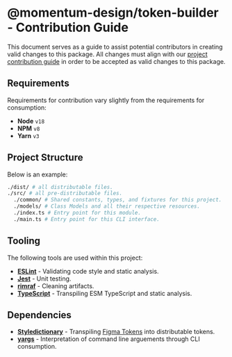 # @momentum-design/token-builder - Contribution Guide

This document serves as a guide to assist potential contributors in creating valid changes to this package. All changes must align with our [project contribution guide](../../../CONTRIBUTING.md) in order to be accepted as valid changes to this package.

## Requirements

Requirements for contribution vary slightly from the requirements for consumption:

* **Node** `v18`
* **NPM** `v8`
* **Yarn** `v3`

## Project Structure

Below is an example:

```bash
./dist/ # all distributable files.
./src/ # all pre-distributable files.
  ./common/ # Shared constants, types, and fixtures for this project.
  ./models/ # Class Models and all their respective resources.
  ./index.ts # Entry point for this module.
  ./main.ts # Entry point for this CLI interface.
```

## Tooling

The following tools are used within this project:

* [**ESLint**](https://eslint.org/) - Validating code style and static analysis.
* [**Jest**](https://jestjs.io/) - Unit testing.
* [**rimraf**](https://github.com/isaacs/rimraf#readme) - Cleaning artifacts.
* [**TypeScript**](https://www.typescriptlang.org/) - Transpiling ESM TypeScript and static analysis.

## Dependencies

* [**Styledictionary**](https://amzn.github.io/style-dictionary/#/) - Transpiling [Figma Tokens](https://www.figmatokens.com/) into distributable tokens.
* [**yargs**](http://yargs.js.org/) - Interpretation of command line arguements through CLI consumption.
